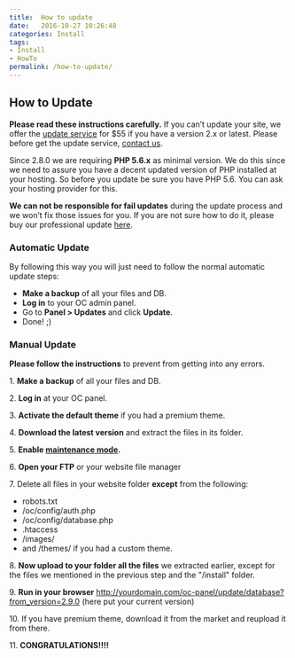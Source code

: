 ```yaml
---
title:  How to update
date:   2016-10-27 10:26:48
categories: Install
tags: 
- Install
- HowTo
permalink: /how-to-update/
---
```

## How to Update

**Please read these instructions carefully.** If you can’t update your site, we offer the [update service](https://market.open-classifieds.com/support/installation-or-update.html) for $55 if you have a version 2.x or latest. Please before get the update service, [contact us](http://yclas.com/contact/).

Since 2.8.0 we are requiring **PHP 5.6.x** as minimal version. We do this since we need to assure you have a decent updated version of PHP installed at your hosting. So before you update be sure you have PHP 5.6. You can ask your hosting provider for this.

**We can not be responsible for fail updates** during the update process and we won’t fix those issues for you. If you are not sure how to do it, please buy our professional update [here](https://market.open-classifieds.com/support/installation-or-update.html).

### Automatic Update

By following this way you will just need to follow the normal automatic update steps:

+ **Make a backup** of all your files and DB.
+ **Log in** to your OC admin panel.
+ Go to **Panel > Updates** and click **Update**.
+ Done! ;)

### Manual Update

**Please follow the instructions** to prevent from getting into any errors.


1\. **Make a backup** of all your files and DB.<br>

2\. **Log in** at your OC panel.<br>

3\. **Activate the default theme** if you had a premium theme.<br>

4\. **Download the latest version** and extract the files in its folder.<br>

5\. **Enable [maintenance mode](https://docs.yclas.com/how-to-activate-maintenance-mode/).**<br>

6\. **Open your FTP** or your website file manager<br>

7\. Delete all files in your website folder **except** from the following:<br>

  + robots.txt
  + /oc/config/auth.php
  + /oc/config/database.php
  + .htaccess
  + /images/
  + and /themes/ if you had a custom theme.
    
8\. **Now upload to your folder all the files** we extracted earlier, except for the files we mentioned in the previous step and the "/install" folder.<br>

9\. **Run in your browser** http://yourdomain.com/oc-panel/update/database?from_version=2.9.0 (here put your current version)<br>

10\. If you have premium theme, download it from the market and reupload it from there.<br>

11\. **CONGRATULATIONS!!!!**

